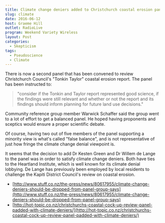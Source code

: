```yaml
---
title: Climate change deniers added to Christchurch coastal erosion panel
slug: climate
date: 2016-06-12
host: Graeme Hill
outlet: RadioLive
program: Weekend Variety Wireless
layout: Post
categories:
  - Skepticism
tags:
  - Pseudoscience
  - Climate
---
```


There is now a second panel that has been convened to review Christchurch Council's "Tonkin Taylor" coastal erosion report. The panel has been instructed to:

<!-- more -->

> "consider if the Tonkin and Taylor report represented good science, if the findings were still relevant and whether or not the report and its findings should inform planning for future land use decisions."

Community reference group member Warwick Schaffer​ said the group went to a lot of effort to get a balanced panel. He hoped having proponents and sceptics would ensure a proper scientific debate.

Of course, having two out of five members of the panel supporting a minority view is what's called "false balance", and is not representative of just how fringe the climate change denial viewpoint is.

It seems that the decision to add Dr Kesten Green and Dr Willem de Lange to the panel was in order to satisfy climate change deniers. Both have ties to the Heartland Institute, which is well known for its climate denial lobbying. De Lange has previously been employed by local residents to challenge the Kapiti District Council's review on coastal erosion.

- [http://www.stuff.co.nz/the-press/news/80617955/climate-change-deniers-should-be-dropped-from-panel-group-says](http://www.stuff.co.nz/the-press/news/80617955/climate-change-deniers-should-be-dropped-from-panel-group-says)
- [http://hot-topic.co.nz/christchurchs-coastal-cock-up-review-panel-padded-with-climate-deniers/](http://hot-topic.co.nz/christchurchs-coastal-cock-up-review-panel-padded-with-climate-deniers/)
